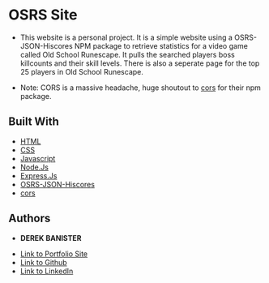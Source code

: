 # OSRS Site

* This website is a personal project. It is a simple website using a OSRS-JSON-Hiscores NPM package to retrieve statistics for a video game called Old School Runescape. It pulls the searched players boss killcounts and their skill levels. There is also a seperate page for the top 25 players in Old School Runescape.

* Note: CORS is a massive headache, huge shoutout to [cors](https://www.npmjs.com/package/cors) for their npm package.

## Built With

* [HTML](https://www.html.com/)
* [CSS](https://www.w3schools.com/css/)
* [Javascript](https://www.javascript.com/)
* [Node.Js](https://nodejs.org/en/)
* [Express.Js](https://expressjs.com/)
* [OSRS-JSON-Hiscores](https://www.npmjs.com/package/osrs-json-hiscores)
* [cors](https://www.npmjs.com/package/cors)


## Authors

* **DEREK BANISTER** 

- [Link to Portfolio Site](https://derekbanister.github.io/portfolio/)
- [Link to Github](https://github.com/DerekBanister)
- [Link to LinkedIn](https://www.linkedin.com/in/derek-banister/)
